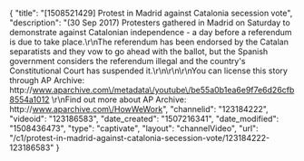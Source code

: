 {
    "title": "[1508521429] Protest in Madrid against Catalonia secession vote",
    "description": "(30 Sep 2017) Protesters gathered in Madrid on Saturday to demonstrate against Catalonian independence - a day before a referendum is due to take place.\r\nThe referendum has been endorsed by the Catalan separatists and they vow to go ahead with the ballot, but the Spanish government considers the referendum illegal and the country's Constitutional Court has suspended it.\r\n\r\n\r\nYou can license this story through AP Archive: http:\/\/www.aparchive.com\/metadata\/youtube\/be55a0b1ea6e9f7e6d26cfb8554a1012 \r\nFind out more about AP Archive: http:\/\/www.aparchive.com\/HowWeWork",
    "channelid": "123184222",
    "videoid": "123186583",
    "date_created": "1507216341",
    "date_modified": "1508436473",
    "type": "captivate",
    "layout": "channelVideo",
    "url": "\/c1\/protest-in-madrid-against-catalonia-secession-vote\/123184222-123186583"
}